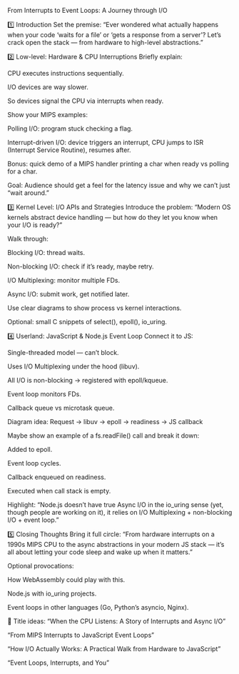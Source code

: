 From Interrupts to Event Loops: A Journey through I/O


1️⃣ Introduction
Set the premise:
“Ever wondered what actually happens when your code ‘waits for a file’ or ‘gets a response from a server’? Let’s crack open the stack — from hardware to high-level abstractions.”

2️⃣ Low-level: Hardware & CPU Interruptions
Briefly explain:

CPU executes instructions sequentially.

I/O devices are way slower.

So devices signal the CPU via interrupts when ready.

Show your MIPS examples:

Polling I/O: program stuck checking a flag.

Interrupt-driven I/O: device triggers an interrupt, CPU jumps to ISR (Interrupt Service Routine), resumes after.

Bonus: quick demo of a MIPS handler printing a char when ready vs polling for a char.

Goal: Audience should get a feel for the latency issue and why we can’t just “wait around.”

3️⃣ Kernel Level: I/O APIs and Strategies
Introduce the problem:
“Modern OS kernels abstract device handling — but how do they let you know when your I/O is ready?”

Walk through:

Blocking I/O: thread waits.

Non-blocking I/O: check if it’s ready, maybe retry.

I/O Multiplexing: monitor multiple FDs.

Async I/O: submit work, get notified later.

Use clear diagrams to show process vs kernel interactions.

Optional: small C snippets of select(), epoll(), io_uring.

4️⃣ Userland: JavaScript & Node.js Event Loop
Connect it to JS:

Single-threaded model — can’t block.

Uses I/O Multiplexing under the hood (libuv).

All I/O is non-blocking → registered with epoll/kqueue.

Event loop monitors FDs.

Callback queue vs microtask queue.

Diagram idea:
Request → libuv → epoll → readiness → JS callback

Maybe show an example of a fs.readFile() call and break it down:

Added to epoll.

Event loop cycles.

Callback enqueued on readiness.

Executed when call stack is empty.

Highlight: “Node.js doesn’t have true Async I/O in the io_uring sense (yet, though people are working on it), it relies on I/O Multiplexing + non-blocking I/O + event loop.”

5️⃣ Closing Thoughts
Bring it full circle:
“From hardware interrupts on a 1990s MIPS CPU to the async abstractions in your modern JS stack — it’s all about letting your code sleep and wake up when it matters.”

Optional provocations:

How WebAssembly could play with this.

Node.js with io_uring projects.

Event loops in other languages (Go, Python’s asyncio, Nginx).

📌 Title ideas:
“When the CPU Listens: A Story of Interrupts and Async I/O”

“From MIPS Interrupts to JavaScript Event Loops”

“How I/O Actually Works: A Practical Walk from Hardware to JavaScript”

“Event Loops, Interrupts, and You”

